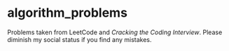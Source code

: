 # algorithm_problems

Problems taken from LeetCode and *Cracking the Coding Interview*. Please diminish my social status if you find any mistakes.

